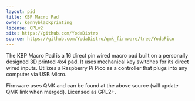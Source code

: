```yaml
---
layout: pid
title: KBP Macro Pad
owner: kennyblackprinting
license: GPLv2
site: https://github.com/YodaDistro
source: https://github.com/YodaDistro/qmk_firmware/tree/YodaPico
---
```

The KBP Macro Pad is a 16 direct pin wired macro pad built on a personally designed 3D printed 4x4 pad. It uses mechanical key switches for its direct wired inputs.
Utilizes a Raspberry Pi Pico as a controller that plugs into any computer via USB Micro.

Firmware uses QMK and can be found at the above source (will update QMK link when merged). Licensed as GPL2+.